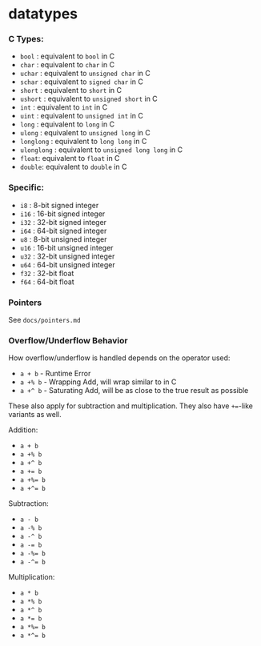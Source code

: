 # datatypes

### C Types:

- `bool` : equivalent to `bool` in C
- `char` : equivalent to `char` in C
- `uchar` : equivalent to `unsigned char` in C
- `schar` : equivalent to `signed char` in C
- `short` : equivalent to `short` in C
- `ushort` : equivalent to `unsigned short` in C
- `int` : equivalent to `int` in C
- `uint` : equivalent to `unsigned int` in C
- `long` : equivalent to `long` in C
- `ulong` : equivalent to `unsigned long` in C
- `longlong` : equivalent to `long long` in C
- `ulonglong` : equivalent to `unsigned long long` in C
- `float`: equivalent to `float` in C
- `double`: equivalent to `double` in C

### Specific:

- `i8` : 8-bit signed integer
- `i16` : 16-bit signed integer
- `i32` : 32-bit signed integer
- `i64` : 64-bit signed integer
- `u8` : 8-bit unsigned integer
- `u16` : 16-bit unsigned integer
- `u32` : 32-bit unsigned integer
- `u64` : 64-bit unsigned integer
- `f32` : 32-bit float
- `f64` : 64-bit float

### Pointers

See `docs/pointers.md`

### Overflow/Underflow Behavior

How overflow/underflow is handled depends on the operator used:

- `a + b` - Runtime Error
- `a +% b` - Wrapping Add, will wrap similar to in C
- `a +^ b` - Saturating Add, will be as close to the true result as possible

These also apply for subtraction and multiplication. They also have `+=`-like
variants as well.

Addition:

- `a + b`
- `a +% b`
- `a +^ b`
- `a += b`
- `a +%= b`
- `a +^= b`

Subtraction:

- `a - b`
- `a -% b`
- `a -^ b`
- `a -= b`
- `a -%= b`
- `a -^= b`

Multiplication:

- `a * b`
- `a *% b`
- `a *^ b`
- `a *= b`
- `a *%= b`
- `a *^= b`
